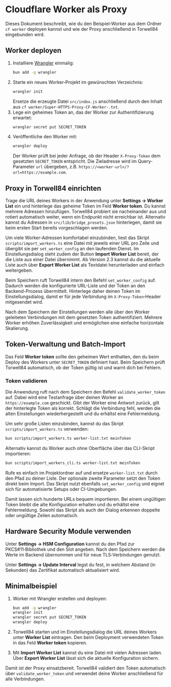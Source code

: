 # Cloudflare Worker als Proxy

Dieses Dokument beschreibt, wie du den Beispiel‑Worker aus dem Ordner `cf worker` deployen kannst und wie der Proxy anschließend in Torwell84 eingebunden wird.

## Worker deployen

1. Installiere [Wrangler](https://developers.cloudflare.com/workers/wrangler/) einmalig:
   ```bash
   bun add -g wrangler
   ```
2. Starte ein neues Worker‑Projekt im gewünschten Verzeichnis:
   ```bash
   wrangler init
   ```
   Ersetze die erzeugte Datei `src/index.js` anschließend durch den Inhalt aus `cf worker/Super-HTTPS-Proxy-CF-Worker-.txt`.
3. Lege ein geheimes Token an, das der Worker zur Authentifizierung erwartet:
   ```bash
   wrangler secret put SECRET_TOKEN
   ```
4. Veröffentliche den Worker mit:
   ```bash
   wrangler deploy
   ```
   Der Worker prüft bei jeder Anfrage, ob der Header `X-Proxy-Token` dem gesetzten `SECRET_TOKEN` entspricht.
   Die Zieladresse wird im Query-Parameter `url`
   übergeben, z.B. `https://<worker-url>/?url=https://example.com`.

## Proxy in Torwell84 einrichten

Trage die URL deines Workers in der Anwendung unter **Settings → Worker List** ein und hinterlege das geheime Token im Feld **Worker token**. Du kannst mehrere Adressen hinzufügen. Torwell84 probiert sie nacheinander aus und rotiert automatisch weiter, wenn ein Endpunkt nicht erreichbar ist. Alternativ kannst du Adressen in `src/lib/bridge_presets.json` hinterlegen, damit sie beim ersten Start bereits vorgeschlagen werden.

Um viele Worker-Adressen komfortabel einzubinden, liest das Skript `scripts/import_workers.ts` eine Datei mit jeweils einer URL pro Zeile und übergibt sie per `set_worker_config` an den laufenden Dienst. Im Einstellungsdialog steht zudem der Button **Import Worker List** bereit, der die Liste aus einer Datei übernimmt.
Ab Version 2.3 kannst du die aktuelle Liste auch über **Export Worker List** als Textdatei herunterladen und einfach weitergeben.

Beim Speichern ruft Torwell84 intern den Befehl `set_worker_config` auf. Dadurch werden die konfigurierte URL-Liste und der Token an den Backend-Prozess übermittelt. Hinterlege daher deinen Token im Einstellungsdialog, damit er für jede Verbindung im `X-Proxy-Token`‑Header mitgesendet wird.

Nach dem Speichern der Einstellungen werden alle über den Worker geleiteten Verbindungen mit dem gesetzten Token authentifiziert. Mehrere Worker erhöhen Zuverlässigkeit und ermöglichen eine einfache horizontale Skalierung.

## Token-Verwaltung und Batch-Import

Das Feld **Worker token** sollte den geheimen Wert enthalten, den du beim Deploy des Workers unter `SECRET_TOKEN` definiert hast. Beim Speichern prüft Torwell84 automatisch, ob der Token gültig ist und warnt dich bei Fehlern.

### Token validieren

Die Anwendung ruft nach dem Speichern den Befehl `validate_worker_token` auf. Dabei
wird eine Testanfrage über deinen Worker an `https://example.com` geschickt. Gibt
der Worker eine Antwort zurück, gilt der hinterlegte Token als korrekt. Schlägt
die Verbindung fehl, werden die alten Einstellungen wiederhergestellt und du
erhältst eine Fehlermeldung.

Um sehr große Listen einzubinden, kannst du das Skript `scripts/import_workers.ts` verwenden:

```bash
bun scripts/import_workers.ts worker-list.txt meinToken
```

Alternativ kannst du Worker auch ohne Oberfläche über das CLI-Skript importieren:

```bash
bun scripts/import_workers_cli.ts worker-list.txt meinToken
```

Rufe es einfach im Projektordner auf und ersetze `worker-list.txt` durch den
Pfad zu deiner Liste. Der optionale zweite Parameter setzt den Token direkt
beim Import. Das Skript nutzt ebenfalls `set_worker_config` und eignet sich für
automatisierte Setups oder CI-Umgebungen.

Damit lassen sich hunderte URLs bequem importieren. Bei einem ungültigen Token bleibt die alte Konfiguration erhalten und du erhältst eine Fehlermeldung. Sowohl das Skript als auch der Dialog erkennen doppelte oder ungültige Zeilen automatisch.

## Hardware Security Module verwenden

Unter **Settings → HSM Configuration** kannst du den Pfad zur PKCS#11‑Bibliothek und den Slot angeben. Nach dem Speichern werden die Werte im Backend übernommen und für neue TLS‑Verbindungen genutzt.

Unter **Settings → Update Interval** legst du fest, in welchem Abstand (in Sekunden) das Zertifikat automatisch aktualisiert wird.

## Minimalbeispiel

1. Worker mit Wrangler erstellen und deployen:

   ```bash
   bun add -g wrangler
   wrangler init
   wrangler secret put SECRET_TOKEN
   wrangler deploy
   ```

2. Torwell84 starten und im Einstellungsdialog die URL deines Workers unter
   **Worker List** eintragen. Den beim Deployment verwendeten Token in das Feld
   **Worker token** kopieren.

3. Mit **Import Worker List** kannst du eine Datei mit vielen Adressen laden.
   Über **Export Worker List** lässt sich die aktuelle Konfiguration sichern.

Damit ist der Proxy einsatzbereit. Torwell84 validiert den Token automatisch
über `validate_worker_token` und verwendet deine Worker anschließend für alle
Verbindungen.

